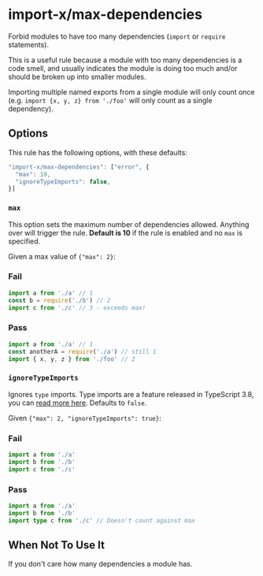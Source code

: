 # import-x/max-dependencies

<!-- end auto-generated rule header -->

Forbid modules to have too many dependencies (`import` or `require` statements).

This is a useful rule because a module with too many dependencies is a code smell, and usually indicates the module is doing too much and/or should be broken up into smaller modules.

Importing multiple named exports from a single module will only count once (e.g. `import {x, y, z} from './foo'` will only count as a single dependency).

## Options

This rule has the following options, with these defaults:

```js
"import-x/max-dependencies": ["error", {
  "max": 10,
  "ignoreTypeImports": false,
}]
```

### `max`

This option sets the maximum number of dependencies allowed. Anything over will trigger the rule. **Default is 10** if the rule is enabled and no `max` is specified.

Given a max value of `{"max": 2}`:

### Fail

```js
import a from './a' // 1
const b = require('./b') // 2
import c from './c' // 3 - exceeds max!
```

### Pass

```js
import a from './a' // 1
const anotherA = require('./a') // still 1
import { x, y, z } from './foo' // 2
```

### `ignoreTypeImports`

Ignores `type` imports. Type imports are a feature released in TypeScript 3.8, you can [read more here](https://www.typescriptlang.org/docs/handbook/release-notes/typescript-3-8.html#type-only-imports-and-export). Defaults to `false`.

Given `{"max": 2, "ignoreTypeImports": true}`:

<!-- lint disable no-duplicate-headings-in-section -->

### Fail

```ts
import a from './a'
import b from './b'
import c from './c'
```

<!-- lint disable no-duplicate-headings-in-section -->

### Pass

```ts
import a from './a'
import b from './b'
import type c from './c' // Doesn't count against max
```

## When Not To Use It

If you don't care how many dependencies a module has.

